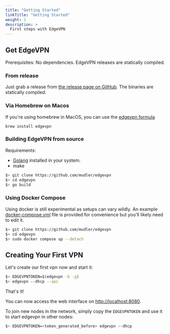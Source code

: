 ```yaml
---
title: "Getting Started"
linkTitle: "Getting Started"
weight: 1
description: >
  First steps with EdgeVPN
---
```


## Get EdgeVPN  

Prerequisites: No dependencies. EdgeVPN releases are statically compiled.

### From release

Just grab a release from [the release page on GitHub](https://github.com/mudler/edgevpn/releases). The binaries are statically compiled.

### Via Homebrew on Macos

If you're using homebrew in MacOS, you can use the [edgevpn formula](https://formulae.brew.sh/formula/edgevpn)

```
brew install edgevpn
```


### Building EdgeVPN from source

Requirements:

- [Golang](https://golang.org/) installed in your system.
- make

```bash
$> git clone https://github.com/mudler/edgevpn
$> cd edgevpn
$> go build
```

### Using Docker Compose

Using docker is still experimental as setups can vary wildly.
An example [docker-compose.yml](https://github.com/mudler/edgevpn/blob/master/docker-compose.yml) file is provided for convenience but you'll likely need to edit it.

```bash
$> git clone https://github.com/mudler/edgevpn
$> cd edgevpn
$> sudo docker compose up --detach
```

## Creating Your First VPN

Let's create our first vpn now and start it:

```bash
$> EDGEVPNTOKEN=$(edgevpn -b -g)
$> edgevpn --dhcp --api
```

That's it!

You can now access the web interface on [http://localhost:8080](http://localhost:8080).

To join new nodes in the network, simply copy the `EDGEVPNTOKEN` and use it to start edgevpn in other nodes:

```bash
$> EDGEVPNTOKEN=<token_generated_before> edgevpn --dhcp
```
